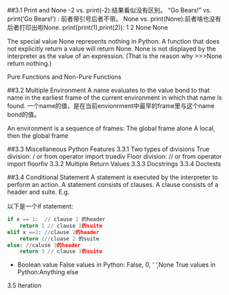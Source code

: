 ##3.1 Print and None
-2 vs. print(-2):结果看似没有区别。
“Go Bears!” vs. print(‘Go Bears!’) : 前者带引号后者不带。
None vs. print(None):前者啥也没有后者打印出啦None.
print(print(1),print(2)): 1 2 None None

The special value None represents nothing in Python.
A function that does not explicitly return a value will return None.
None is not displayed by the interpreter as the value of an expression. (That is the reason why >>>None return nothing.)

Pure Functions and Non-Pure Functions


##3.2 Multiple Environment
A name evaluates to the value bond to that name in the earliest frame of the current environment in which that name is found.
一个name的值，是在当前envionrment中最早的frame里与这个name bond的值。

An environment is a sequence of frames:
The global frame alone
A local, then the global frame

##3.3 Miscellaneous Python Features
3.3.1 Two types of divisions
True division: / or from operator import truediv
Floor division: // or from operator import floorfiv
3.3.2 Multiple Return Values
3.3.3 Docstrings
3.3.4 Doctests

##3.4 Conditional Statement
A statement is executed by the interpreter to perform an action.
A statement consists of clauses. A clause consists of a header and suite.
E.g.

以下是一个if statement:
```Python
if x == 1:  // clause 1 的header
	return 1 // clause 1的suite
elif x ==2: //clause 2的header
	return 2//cluase 2 的suite
else: //caluse 3的header
	return 3 // clause 3的suite
```

+ Boolean value
False values in Python: False, 0, ‘ ‘,None
True values in Python:Anything else

3.5 Iteration

